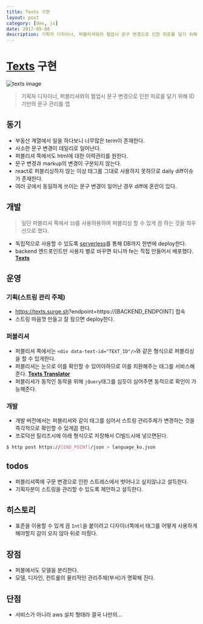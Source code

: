 ```yaml
---
title: Texts 구현
layout: post
category: [dev, js]
date: 2017-05-08
description: 기획자 디자이너, 퍼블리셔와의 협업시 문구 변경으로 인한 피로를 덜기 위해 ID 기반의 문구 관리
---
```


[Texts][0] 구현
===

![][3]

> 기획자 디자이너, 퍼블리셔와의 협업시 문구 변경으로 인한 피로를 덜기 위해 ID기반의 문구 관리를 앱

## 동기
* 부동산 계열에서 일을 하다보니 너무많은 term이 존재한다.
* 사소한 문구 변경이 데일리로 일어난다.
* 퍼블리셔 쪽에서도 html에 대한 이력관리를 원한다.
* 문구 변경과 markup의 변경이 구분되지 않는다.
* react로 퍼블리싱하지 않는 이상 태그를 그대로 사용하지 못하므로 daily diff이슈가 존재한다.
* 여러 곳에서 동일하게 쓰이는 문구 변경이 일어난 경우 diff에 혼란이 있다.

## 개발
> 일단 퍼블리셔 쪽에서 `ID`를 사용하용하여 퍼블리싱 할 수 있게 끔 하는 것을 최우선으로 했다.

* 독립적으로 사용할 수 있도록 [serverless][1]를 통해 DB까지 한번에 deploy한다.
* backend 엔드포인트만 사용자 별로 바꾸면 되니까 fe는 직접 만들어서 배포했다. **[Texts][0]**

## 운영
### 기획(스트링 관리 주체)
* <https://texts.surge.sh>?endpoint=https://[BACKEND_ENDPOINT] 접속
* 스트링 마음껏 만들고 잘 됬으면 deploy한다.

### 퍼블리셔
* 퍼블리셔 쪽에서는 `<div data-text-id="TEXT_ID"/>`와 같은 형식으로 퍼블리싱을 할 수 있게한다.
* 퍼블리셔는 눈으로 이를 확인할 수 있어야하므로 이를 치환해주는 태그를 서비스해준다. **[Texts Translator][2]**
* 퍼블리셔가 동적인 동작을 위해 `jQuery`태그를 심듯이 심어주면 동적으로 확인이 가능해준다.

### 개발
* 개발 버전에서는 퍼블리셔와 같이 태그를 심어서 스트링 관리주체가 변경하는 것을 즉각적으로 확인할 수 있게끔 한다. 
* 프로덕션 릴리즈시에 아래 형식으로 저장해서 CI빌드시에 넣으면된다.

```sh
$ http post https://[END_POINT]/json > language_ko.json
```

## todos
* 퍼블리셔쪽에 구문 변경으로 인한 스트레스에서 벗어나고 싶지않냐고 설득한다.
* 기획자분이 스트링을 관리할 수 있도록 제안하고 설득한다.

## 히스토리
* 표준을 이용할 수 있게 끔 `Intl`을 붙이려고 디자이너쪽에서 태그를 어떻게 사용하게 해야할지 감이 오지 않아 뒤로 미뤘다.

## 장점
* 퍼블에서도 모델을 분리한다.
* 모델, 디자인, 컨트롤의 물리적인 관리주체(부서)가 명확해 진다.

## 단점
* 서비스가 아니라 aws 설치 형태라 결국 나만의...

[0]: https://texts.surge.sh
[1]: https://www.serverless.com
[2]: https://texts-translator.surge.sh "texts"
[3]: https://lh3.googleusercontent.com/t_LQOLOXJ64l4zi05A_-By3QDDo7FIvWREe9meD6ZCuAUBlv8Y-DwyvzvShtR1v192sdYwfvgGG8e4S5pEsuAksPuyPj6MTBZBZvHvZIvMkyFH2j2I6_A4VIeZ3GOKyGigOg0dID1VQpXYTDkIDNJ_fFzjH39iPbM7p08KX1UWhOT02uU0yR0RK-3lH8obg57t9sohm4OUZVa-skdrOWh1U_qM_yKAiGhhkUIFBFAjCvdpmmiQIGk-zWX2MpVMHqkTDDbF9wyp87m2PbYegL5SuNTibFrYVTnRHfeCS8cA1uV7skajLXVK9cMuoKbSgyjMQAM3ZQ_kiaez78tvMz03tKKxtghcf4oyQHkHD3OIx15HdJad3W48oJxTBkyPO9DvR7r7dRVT4mGw70Tx1dZcYog6YeWPzXMCXl6SgO37QP3raxZMpkgbhWy5kzhbSmE-uIigUHUyiEo9gLhOwsVNwW1pzW9-LP4HDuwO7XGeVTep9SAaPCAIs4_SfiLwM3L0BoEPpxPPY7MBd-6FkofxblJsf_uset1CHbpT2xqUG2CHKO8Q79YJqgte5I34JK6mj42S89EDRO0lbg3VG769NRsbWuCLT4GWagjHJw5gpkdsvkC0xpszdilkBUprqzqy27ZbJti2I4VtBx53qlUOCDTKQdW_TN9NyH=w1139-h410-no "texts image"
